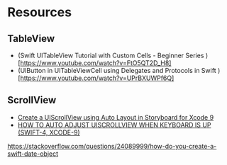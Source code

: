 # Resources

## TableView

* (Swift UITableView Tutorial with Custom Cells - Beginner Series
)[https://www.youtube.com/watch?v=FtO5QT2D_H8]
* (UIButton in UITableViewCell using Delegates and Protocols in Swift
)[https://www.youtube.com/watch?v=UPrBXUWPf6Q]

## ScrollView

* [Create a UIScrollView using Auto Layout in Storyboard for Xcode 9
](https://www.youtube.com/watch?v=nfHBCQ3c4Mg)
* [HOW TO AUTO ADJUST UISCROLLVIEW WHEN KEYBOARD IS UP (SWIFT-4, XCODE-9)
](https://www.youtube.com/watch?v=D3sxanj3vd8)

https://stackoverflow.com/questions/24089999/how-do-you-create-a-swift-date-object